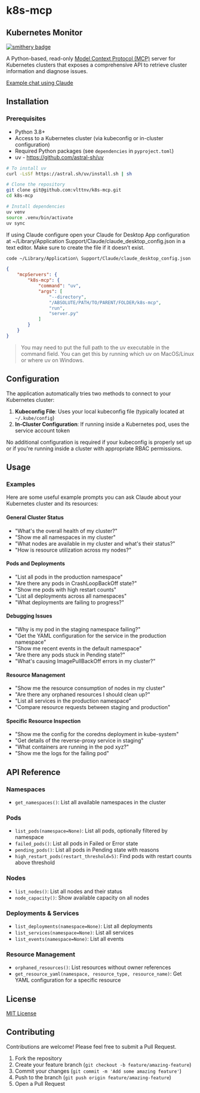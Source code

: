 # k8s-mcp
## Kubernetes Monitor
[![smithery badge](https://smithery.ai/badge/@vlttnv/k8s-mcp)](https://smithery.ai/server/@vlttnv/k8s-mcp)

A Python-based, read-only [Model Context Protocol (MCP)](https://modelcontextprotocol.io/introduction) server for Kubernetes clusters that exposes a comprehensive API to retrieve cluster information and diagnose issues.

[Example chat using Claude](https://claude.ai/share/90ae39d3-a0c1-4065-ab79-45950b6b4806)

## Installation

### Prerequisites

- Python 3.8+
- Access to a Kubernetes cluster (via kubeconfig or in-cluster configuration)
- Required Python packages (see `dependencies` in `pyproject.toml`)
- uv - https://github.com/astral-sh/uv

```bash
# To install uv
curl -LsSf https://astral.sh/uv/install.sh | sh
```

```bash
# Clone the repository
git clone git@github.com:vlttnv/k8s-mcp.git
cd k8s-mcp

# Install dependencies
uv venv
source .venv/bin/activate
uv sync
```

If using Claude configure open your Claude for Desktop App configuration at ~/Library/Application Support/Claude/claude_desktop_config.json in a text editor. Make sure to create the file if it doesn’t exist.

```bash
code ~/Library/Application\ Support/Claude/claude_desktop_config.json
```

```json
{
    "mcpServers": {
        "k8s-mcp": {
            "command": "uv",
            "args": [
                "--directory",
                "/ABSOLUTE/PATH/TO/PARENT/FOLDER/k8s-mcp",
                "run",
                "server.py"
            ]
        }
    }
}
```

> You may need to put the full path to the uv executable in the command field. You can get this by running which uv on MacOS/Linux or where uv on Windows.

## Configuration

The application automatically tries two methods to connect to your Kubernetes cluster:

1. **Kubeconfig File**: Uses your local kubeconfig file (typically located at `~/.kube/config`)
2. **In-Cluster Configuration**: If running inside a Kubernetes pod, uses the service account token

No additional configuration is required if your kubeconfig is properly set up or if you're running inside a cluster with appropriate RBAC permissions.

## Usage

### Examples
Here are some useful example prompts you can ask Claude about your Kubernetes cluster and its resources:

#### General Cluster Status
- "What's the overall health of my cluster?"
- "Show me all namespaces in my cluster"
- "What nodes are available in my cluster and what's their status?"
- "How is resource utilization across my nodes?"

#### Pods and Deployments
- "List all pods in the production namespace"
- "Are there any pods in CrashLoopBackOff state?"
- "Show me pods with high restart counts"
- "List all deployments across all namespaces"
- "What deployments are failing to progress?"

#### Debugging Issues
- "Why is my pod in the staging namespace failing?"
- "Get the YAML configuration for the service in the production namespace"
- "Show me recent events in the default namespace"
- "Are there any pods stuck in Pending state?"
- "What's causing ImagePullBackOff errors in my cluster?"

#### Resource Management
- "Show me the resource consumption of nodes in my cluster"
- "Are there any orphaned resources I should clean up?"
- "List all services in the production namespace"
- "Compare resource requests between staging and production"

#### Specific Resource Inspection
- "Show me the config for the coredns deployment in kube-system"
- "Get details of the reverse-proxy service in staging"
- "What containers are running in the pod xyz?"
- "Show me the logs for the failing pod"

## API Reference

### Namespaces

- `get_namespaces()`: List all available namespaces in the cluster

### Pods

- `list_pods(namespace=None)`: List all pods, optionally filtered by namespace
- `failed_pods()`: List all pods in Failed or Error state
- `pending_pods()`: List all pods in Pending state with reasons
- `high_restart_pods(restart_threshold=5)`: Find pods with restart counts above threshold

### Nodes

- `list_nodes()`: List all nodes and their status
- `node_capacity()`: Show available capacity on all nodes

### Deployments & Services

- `list_deployments(namespace=None)`: List all deployments
- `list_services(namespace=None)`: List all services
- `list_events(namespace=None)`: List all events

### Resource Management

- `orphaned_resources()`: List resources without owner references
- `get_resource_yaml(namespace, resource_type, resource_name)`: Get YAML configuration for a specific resource

## License

[MIT License](LICENSE)

## Contributing

Contributions are welcome! Please feel free to submit a Pull Request.

1. Fork the repository
2. Create your feature branch (`git checkout -b feature/amazing-feature`)
3. Commit your changes (`git commit -m 'Add some amazing feature'`)
4. Push to the branch (`git push origin feature/amazing-feature`)
5. Open a Pull Request

